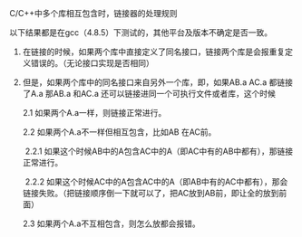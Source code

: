 C/C++中多个库相互包含时，链接器的处理规则

以下结果都是在gcc（4.8.5）下测试的，其他平台及版本不确定是否一致。

1. 在链接的时候，如果两个库中直接定义了同名接口，链接两个库是会报重复定义错误的。（无论接口实现是否相同）

2. 但是，如果两个库中的同名接口来自另外一个库，即，如果AB.a AC.a 都链接了A.a  那AB.a 和AC.a 还可以链接进同一个可执行文件或者库，这个时候

   2.1 如果两个A.a一样，则链接正常进行。

   2.2 如果两个A.a不一样但相互包含，比如AB 在AC前。

   ​	2.2.1 如果这个时候AB中的A包含AC中的A（即AC中有的AB中都有），那链接正常进行。

   ​	2.2.2 如果这个时候AC中的A包含AC中的A（即AB中有的AC中都有），那会链接失败。（把链接顺序倒一下就可以了，把AC放到AB前，即让全的放到前面）

   2.3 如果两个A.a不互相包含，则怎么放都会报错。